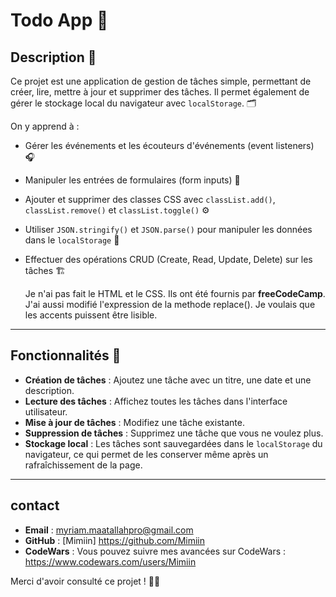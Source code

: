 # Todo App 📝

## Description 🚀

Ce projet est une application de gestion de tâches simple, permettant de créer, lire, mettre à jour et supprimer des tâches. Il permet également de gérer le stockage local du navigateur avec `localStorage`. 🗂️

On y apprend à :

- Gérer les événements et les écouteurs d'événements (event listeners) 🎧
- Manipuler les entrées de formulaires (form inputs) 📝
- Ajouter et supprimer des classes CSS avec `classList.add()`, `classList.remove()` et `classList.toggle()` ⚙️
- Utiliser `JSON.stringify()` et `JSON.parse()` pour manipuler les données dans le `localStorage` 💾
- Effectuer des opérations CRUD (Create, Read, Update, Delete) sur les tâches 🏗️


  Je n'ai pas fait le HTML et le CSS. Ils ont été fournis par **freeCodeCamp**. 
J'ai aussi modifié l'expression de la methode replace(). Je voulais que les accents puissent être lisible.
---

## Fonctionnalités 🔧

- **Création de tâches** : Ajoutez une tâche avec un titre, une date et une description.
- **Lecture des tâches** : Affichez toutes les tâches dans l'interface utilisateur.
- **Mise à jour de tâches** : Modifiez une tâche existante.
- **Suppression de tâches** : Supprimez une tâche que vous ne voulez plus.
- **Stockage local** : Les tâches sont sauvegardées dans le `localStorage` du navigateur, ce qui permet de les conserver même après un rafraîchissement de la page.

---

## contact
- **Email** : myriam.maatallahpro@gmail.com
- **GitHub** : [Mimiin] https://github.com/Mimiin
- **CodeWars** : Vous pouvez suivre mes avancées sur CodeWars : https://www.codewars.com/users/Mimiin

Merci d'avoir consulté ce projet ! 🙏🎉


